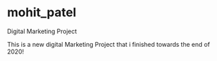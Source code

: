 # mohit_patel
Digital Marketing Project

This is a new digital Marketing Project that i finished towards the end of 2020!
